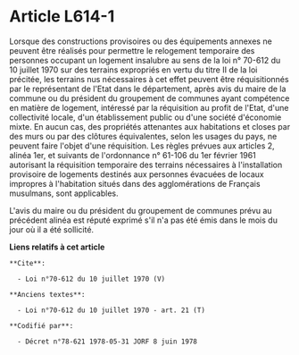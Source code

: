 # Article L614-1

Lorsque des constructions provisoires ou des équipements annexes ne peuvent être réalisés pour permettre le relogement
temporaire des personnes occupant un logement insalubre au sens de la loi n° 70-612 du 10 juillet 1970 sur des terrains
expropriés en vertu du titre II de la loi précitée, les terrains nus nécessaires à cet effet peuvent être réquisitionnés par
le représentant de l'Etat dans le département, après avis du maire de la commune ou du président du groupement de communes
ayant compétence en matière de logement, intéressé par la réquisition au profit de l'Etat, d'une collectivité locale, d'un
établissement public ou d'une société d'économie mixte. En aucun cas, des propriétés attenantes aux habitations et closes par
des murs ou par des clôtures équivalentes, selon les usages du pays, ne peuvent faire l'objet d'une réquisition. Les règles
prévues aux articles 2, alinéa 1er, et suivants de l'ordonnance n° 61-106 du 1er février 1961 autorisant la réquisition
temporaire des terrains nécessaires à l'installation provisoire de logements destinés aux personnes évacuées de locaux
impropres à l'habitation situés dans des agglomérations de Français musulmans, sont applicables. 

L'avis du maire ou du président du groupement de communes prévu au précédent alinéa est réputé exprimé s'il n'a pas été émis
dans le mois du jour où il a été sollicité.

**Liens relatifs à cet article**

	**Cite**:

	  - Loi n°70-612 du 10 juillet 1970 (V)

	**Anciens textes**:

	  - Loi n°70-612 du 10 juillet 1970 - art. 21 (T)

	**Codifié par**:

	  - Décret n°78-621 1978-05-31 JORF 8 juin 1978
